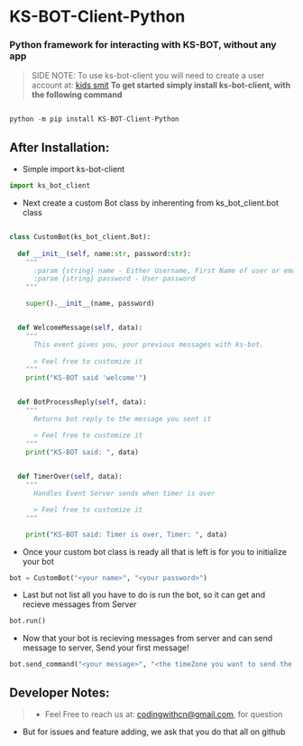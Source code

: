 # KS-BOT-Client-Python

### Python framework for interacting with KS-BOT, without any app
> SIDE NOTE: To use ks-bot-client you will need to create a user account at: [kids smit](https://www.kidssmit.com)
__To get started simply install ks-bot-client, with the following command__
```Python

python -m pip install KS-BOT-Client-Python

```

## After Installation:

- Simple import ks-bot-client

```Python
import ks_bot_client
```

- Next create a custom Bot class by inherenting from ks_bot_client.bot class

```Python

class CustomBot(ks_bot_client.Bot):
  
  def __init__(self, name:str, password:str):
    """
      :param {string} name - Either Username, First Name of user or email of user
      :param {string} password - User password
    """

    super().__init__(name, password)


  def WelcomeMessage(self, data):
    """
      This event gives you, your previous messages with ks-bot.
      
      > Feel free to customize it
    """
    print("KS-BOT said 'welcome'")


  def BotProcessReply(self, data):
    """
      Returns bot reply to the message you sent it

      > Feel free to customize it
    """
    print("KS-BOT said: ", data)
    

  def TimerOver(self, data):
    """
      Handles Event Server sends when timer is over

      > Feel free to customize it
    """

    print("KS-BOT said: Timer is over, Timer: ", data)
```

- Once your custom bot class is ready all that is left is for you to initialize your bot

```Python
bot = CustomBot("<your name>", "<your password>")
```

- Last but not list all you have to do is run the bot, so it can get and recieve messages from Server

```Python
bot.run()
```

- Now that your bot is recieving messages from server and can send message to server, Send your first message!

```Python
bot.send_command("<your message>", "<the timeZone you want to send the message from, default timeZone is your actual timeZone>", <log : True|False>)
```

## Developer Notes:

> -  Feel Free to reach us at: codingwithcn@gmail.com, for question
- But for issues and feature adding, we ask that you do that all on github
